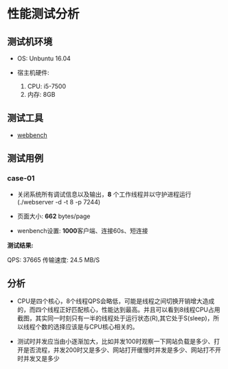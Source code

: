 # 性能测试分析

## 测试机环境

* OS: Unbuntu 16.04

* 宿主机硬件:
    1. CPU: i5-7500
    2. 内存: 8GB
    

## 测试工具

* [webbench](https://github.com/EZLippi/WebBench)


## 测试用例


### case-01

* 关闭系统所有调试信息以及输出，**8** 个工作线程并以守护进程运行(./webserver -d -t 8 -p 7244)

* 页面大小: **662** bytes/page

* wenbench设置: **1000**客户端、连接60s、短连接

<!-- * 空闲时线程CPU占用情况:

![](https://ws2.sinaimg.cn/large/006tKfTcgy1g10x31osjvj31bq0huh41.jpg) -->

**测试结果:**

QPS: 37665
传输速度: 24.5 MB/S


<!-- * 测试结果:

![4thread_1000client_60s](https://ws2.sinaimg.cn/large/006tKfTcgy1g0oopho0lqj30w60eaq4c.jpg)

* 测试时线程CPU占用:

![](https://ws4.sinaimg.cn/large/006tKfTcgy1g10x457kyqj31ca0f6qm9.jpg) -->



<!-- ### case-02

* 关闭系统所有调试信息以及输出，**8** 个工作线程并以守护进程运行(./webserver -d -t 8 -p 8080)


* 页面大小: **662** bytes/page

* wenbench设置: **1000**客户端、连接60s、短连接

* 空闲时8线程CPU占用情况:
![](https://ws4.sinaimg.cn/large/006tKfTcgy1g10x6fa5ptj31d20jmqs1.jpg)

**测试结果:**

QPS: 34263
传输速度: 22.5 MB/S

* 测试结果:

![8thread_1000client_60s](https://ws2.sinaimg.cn/large/006tKfTcgy1g0op8am8isj30ww0eiq4c.jpg)

* 测试时线程CPU占用:

![](https://ws1.sinaimg.cn/large/006tKfTcgy1g10x89u7ssj31f20kk1kx.jpg) -->


## 分析

* CPU是四个核心，8个线程QPS会略低，可能是线程之间切换开销增大造成的，而四个线程正好匹配核心，性能达到最高。并且可以看到8线程CPU占用截图，其实同一时刻只有一半的线程处于运行状态(R),其它处于S(sleep)，所以线程个数的选择应该是与CPU核心相关的。

* 测试时并发应当由小逐渐加大，比如并发100时观察一下网站负载是多少、打开是否流程，并发200时又是多少、网站打开缓慢时并发是多少、网站打不开时并发又是多少 


